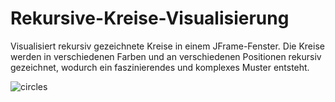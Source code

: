 # Rekursive-Kreise-Visualisierung
Visualisiert rekursiv gezeichnete Kreise in einem JFrame-Fenster. 
Die Kreise werden in verschiedenen Farben und an verschiedenen Positionen rekursiv gezeichnet,
wodurch ein faszinierendes und komplexes Muster entsteht.

![circles](https://github.com/Goku80/Rekursive-Kreise-Visualisierung/assets/100942501/f7582429-f67b-40e3-ac02-c5366dc11659)

